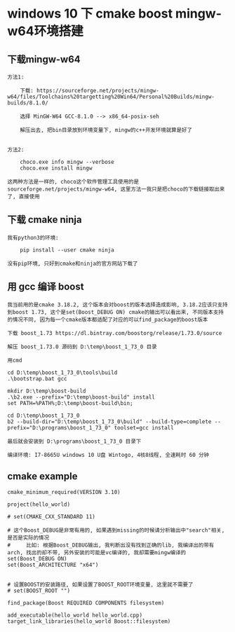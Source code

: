 # windows 10 下 cmake boost mingw-w64环境搭建

## 下载mingw-w64

	方法1:

		下载: https://sourceforge.net/projects/mingw-w64/files/Toolchains%20targetting%20Win64/Personal%20Builds/mingw-builds/8.1.0/

		选择 MinGW-W64 GCC-8.1.0 --> x86_64-posix-seh

		解压出去, 把bin目录放到环境变量下, mingw的c++开发环境就算是好了


	方法2:

		choco.exe info mingw --verbose
		choco.exe install mingw

	这两种方法是一样的, choco这个软件管理工具使用的是sourceforge.net/projects/mingw-w64, 这里方法一我只是把choco的下载链接取出来了, 直接使用

## 下载 cmake ninja

	我有python3的环境:

		pip install --user cmake ninja

	没有pip环境, 只好到cmake和ninja的官方网站下载了

## 用 gcc 编译 boost

	我当前用的是cmake 3.18.2, 这个版本会对boost的版本选择造成影响, 3.18.2应该只支持到boost 1.73, 这个是set(Boost_DEBUG ON) cmake的输出可以看出来, 不同版本支持的情况不同, 因为每一个cmake版本都适配了对应的可以find_package的boost版本

	下载 boost_1.73 https://dl.bintray.com/boostorg/release/1.73.0/source

	解压 boost_1.73.0 源码到 D:\temp\boost_1_73_0 目录

	用cmd

	cd D:\temp\boost_1_73_0\tools\build
	.\bootstrap.bat gcc

	mkdir D:\temp\boost-build
	.\b2.exe --prefix="D:\temp\boost-build" install
	set PATH=%PATH%;D:\temp\boost-build\bin;

	cd D:\temp\boost_1_73_0
	b2 --build-dir="D:\temp\boost_1_73_0\build" --build-type=complete --prefix="D:\programs\boost_1_73_0" toolset=gcc install

	最后就会安装到 D:\programs\boost_1_73_0 目录下

	编译环境: I7-8665U windows 10 U盘 Wintogo, 4核8线程, 全速耗时 60 分钟

## cmake example

	cmake_minimum_required(VERSION 3.10)

	project(hello_world)

	# set(CMAKE_CXX_STANDARD 11)

	# 这个Boost_DEBUG是非常有用的, 如果遇到missing的时候请分析输出中"search"相关, 是否是实际的情况
	#     比如: 根据Boost_DEBUG输出, 我判断出没有找到正确的lib, 我编译出的带有arch, 找出的却不带, 另外安装的可能是vc编译的, 我却需要mingw编译的
	set(Boost_DEBUG ON)
	set(Boost_ARCHITECTURE "x64")


	# 设置BOOST的安装路径, 如果设置了BOOST_ROOT环境变量, 这里就不需要了
	# set(BOOST_ROOT "")

	find_package(Boost REQUIRED COMPONENTS filesystem)

	add_executable(hello_world hello_world.cpp)
	target_link_libraries(hello_world Boost::filesystem)
